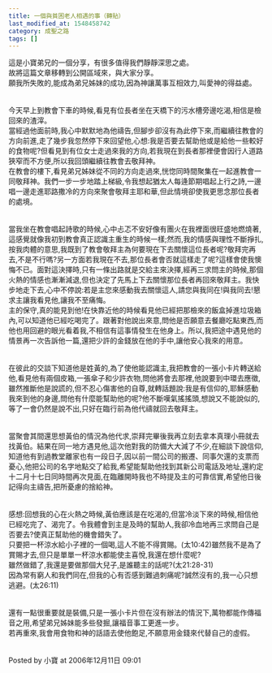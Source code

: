 ```yaml
---
title: 一個與貧困老人相遇的事（轉貼）
last_modified_at: 1548458742
category: 成聖之路
tags: []
---
```


<p>這是小寶弟兄的一個分享，有很多值得我們靜靜深思之處。<br/>故將這篇文章移轉到公開區域來，與大家分享。<br/><!--more-->願我所失敗的,能成為弟兄姊妹的成功,因為神讓萬事互相效力,叫愛神的得益處。<br/><br/><br/>今天早上到教會下車的時候,看見有位長者坐在天橋下的污水槽旁邊吃渴,相信是檢回來的渣滓。<br/>當經過他面前時,我心中默默地為他禱告,但腳步卻沒有為此停下來,而繼續往教會的方向前進,走了幾步我忽然停下來回望他,心想:我是否要去幫助他或是給他一些較好的食物呢?但看見到有位女士走過來我的方向,若我現在到長者那裡便會因行人道路狹窄而不方便,所以我回頭繼續往教會去敬拜神。<br/>在教會的樓下,看見弟兄姊妹從不同的方向走過來,恍惚同時間聚集在一起進教會一同敬拜神。我們一步一步地踏上梯級,令我想起猶太人每逄節期唱起上行之詩,一邊唱一邊走進耶路撒冷的方向來聚會敬拜主耶和華,但此情境卻使我更思念那位長者的處境。<br/><br/><br/>當我坐在教會唱起詩歌的時候,心中忐忑不安好像有團火在我裡面很旺盛地燃燒著,這感覺就像我初到教會真正認識主重生的時候一樣;然而,我的情感與理性不斷掙扎,按我肉體的意思,我既到了教會敬拜主為何要現在下去關懷這位長者呢?敬拜完再去,不是不行嗎?另一方面若我現在不去,那位長者會否就這樣走了呢?這樣會使我懊悔不已。面對這決擇時,只有一條出路就是交給主來決擇,經再三求問主的時候,那個火熱的情感也漸漸減退,但也決定了先馬上下去關懷那位長者再回來敬拜主。我快步地走下去,心中不停說:若是主您來感動我去關懷這人,請您與我同在!與我同去!懇求主讓我看見他,讓我不至痛悔。<br/>主的保守,真的能見到他!在快靠近他的時候看見他已經把那檢來的飯盒掉進垃圾箱內,可以知道他已經吃喝完了。跟著對他說出來意,問他是否願意去餐廳吃點東西,而他也用回避的眼光看着我,不相信有這事情發生在他身上。所以,我把途中遇見他的情景再一次告訴他一篇,還把少許的金錢放在他的手中,讓他安心我來的用意。<br/><br/><br/>在彼此的交談下知道他是姓黃的,為了使他能認識主,我把教會的一張小卡片轉送給他,看見他有兩個皮箱,一張傘子和少許衣物,問他將會去那裡,他說要到中環去應徵,雖然推斷他是說謊的,但不忍心傷害他的自尊,就轉話題說:我是有信仰的,耶穌感動我來到他的身邊,問他有什麼能幫助他的呢?他不斷嘆氣搖搖頭,想說又不能說似的,等了一會仍然是說不出,只好在臨行前為他代禱就回去敬拜主。<br/><br/><br/>當聚會其間還思想黃伯的情況為他代求,崇拜完畢後我再立刻去拿本真理小冊就去找黃伯。結果在同一地方遇見他,這次他對我的防備大大減了不少,在細談下說信仰,知道他有到過教堂離家也有一段日子,因以前一間公司的搬遷、同事欠還的支票而憂心,他把公司的名字地點交了給我,希望能幫助他找到其新公司電話及地址,還約定十二月十七日同時間再次見面,在臨離開時我也不時提及主的可靠信實,希望他日後記得向主禱告,把所憂慮的捨給神。<br/><br/><br/>感想:回想我的心在火熱之時候,黃伯應該是在吃渴的,但當冷淡下來的時候,相信他已經吃完了、渴完了。令我體會到主是及時的幫助人,我卻冷血地再三求問自己是否要去?使真正幫助他的機會錯失了。<br/>只要把一杯涼水給小子裡的一個喝,這人不能不得賞賜。(太10:42)雖然我不是為了賞賜才去,但只是單單一杯涼水都能使主喜悅,我還在想什麼呢?<br/>雖然做錯了,我還是要做那個大兒子,是誰聽主的話呢?(太21:28-31)<br/>因為常有窮人和我們同在,但我的心有否感到難過刺痛呢?誠然沒有的,我一心只想逃避。(太26:11)<br/><br/><br/>還有一點很重要就是裝備,只是一張小卡片但在沒有辦法的情況下,萬物都能作傳福音之用,希望弟兄姊妹能多些發掘,讓福音事工更進一步。<br/>若再重來,我會用食物和神的話語去使他飽足,不願意用金錢來代替自己的虛假。<br/><br/><br/>Posted by 小寶 at 2006年12月11日 09:01 <br/><br/></p><p> </p><br/>
